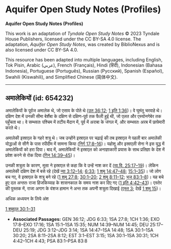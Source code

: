 # Aquifer Open Study Notes (Profiles)

**Aquifer Open Study Notes (Profiles)**

This work is an adaptation of *Tyndale Open Study Notes* © 2023 Tyndale House Publishers, licensed under the CC BY\-SA 4\.0 license. The adaptation, *Aquifer Open Study Notes*, was created by BiblioNexus and is also licensed under CC BY\-SA 4\.0\.

This resource has been adapted into multiple languages, including English, Tok Pisin, Arabic (عربي), French (Français), Hindi (हिंदी), Indonesian (Bahasa Indonesia), Portuguese (Português), Russian (Русский), Spanish (Español), Swahili (Kiswahili), and Simplified Chinese (简体中文).



--------------------------------

## अमालेकियों (id: 654232)

अमालेकियों के पूर्वज अमालेक थे, जो एसाव के पोते थे ([उत 36:12](https://ref.ly/Gen36:12); [1 इति 1:36](https://ref.ly/1Chr1:36))। वे घुमंतू चरवाहे थे। दक्षिण देश में उनकी सीमा बेर्शेबा के दक्षिण से दक्षिण\-पूर्व तक फैली हुई थी, जो एलत और एस्योनगेबेर तक पहुँचता था। वे सम्भवतः पश्चिम में तटीय मैदान में, पूर्व में अराबा के जंगल में, और सम्भवतः अरब में छापेमारी करते थे।

अमालेकी इस्राएल के गहरे शत्रु थे। जब उन्होंने इस्राएल पर चढ़ाई की तब इस्राएल ने पहली बार अमालेकी योद्धाओं से सीनै के पास रपीदीम में सामना किया ([निर्ग 17:8–16](https://ref.ly/Exod17:8-Exod17:16))। यहोशू और इस्राएली सेना ने इस युद्ध में अमालेकियों को हरा दिया। बाद में, अमालेकियों ने इस्राएल को अनाज्ञाकारी प्रयास के साथ प्रतिज्ञा के देश में प्रवेश करने से रोक दिया ([गिन 14:39–45](https://ref.ly/Num14:39-Num14:45))।

उनकी शत्रुता के कारण, मूसा ने इस्राएल से कहा कि वे उन्हें नाश कर दें ([व्य.वि. 25:17–19](https://ref.ly/Deut25:17-Deut25:19))। लेकिन अमालेकी दक्षिण देश में बसे रहे (देखें [न्या 3:12–14](https://ref.ly/Judg3:12-Judg3:14); [6:33](https://ref.ly/Judg6:33); [1 शमू 14:47–48](https://ref.ly/1Sam14:47-1Sam14:48); [15:1–35](https://ref.ly/1Sam15:1-1Sam15:35))। जो लोग बच गए, वे इस्राएल के शत्रु बने रहे ([1 शमू 27:8](https://ref.ly/1Sam27:8); [30:1–20](https://ref.ly/1Sam30:1-1Sam30:20); [2 शमू 8:11–12](https://ref.ly/2Sam8:11-2Sam8:12); [भज 83:1–8](https://ref.ly/Ps83:1-Ps83:8))। यह बचे हुए दल अन्ततः राजा हिजकिय्याह के शासनकाल के समय नाश कर दिए गए ([1 इति 4:42–43](https://ref.ly/1Chr4:42-1Chr4:43))। एस्तेर की पुस्तक में, राजा अगाग के वंशज हामान ने अन्त तक अपनी शत्रुता दिखाई ([एस्त 3](https://ref.ly/Esth3:1-Esth3:15); देखें [1 शमू 15](https://ref.ly/1Sam15:1-1Sam15:35))।

अधिक अध्ययन के लिये अंश

[1 शमूएल 30:1–31](https://ref.ly/1Sam30:1-1Sam30:31)

* **Associated Passages:** GEN 36:12; JDG 6:33; 1SA 27:8; 1CH 1:36; EXO 17:8–EXO 17:16; 1SA 15:1–1SA 15:35; NUM 14:39–NUM 14:45; DEU 25:17–DEU 25:19; JDG 3:12–JDG 3:14; 1SA 14:47–1SA 14:48; 1SA 30:1–1SA 30:20; 2SA 8:11–2SA 8:12; EST 3:1–EST 3:15; 1SA 30:1–1SA 30:31; 1CH 4:42–1CH 4:43; PSA 83:1–PSA 83:8

